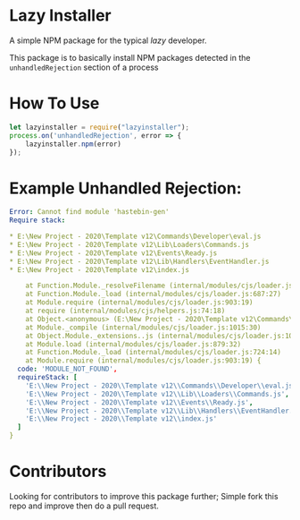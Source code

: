 Lazy Installer
=====
A simple NPM package for the typical *lazy* developer.

This package is to basically install NPM packages detected in the `unhandledRejection` section of a process

How To Use
=====

``` js
let lazyinstaller = require("lazyinstaller");
process.on('unhandledRejection', error => {
    lazyinstaller.npm(error)
});
```

Example Unhandled Rejection:
=====

```yaml
Error: Cannot find module 'hastebin-gen'
Require stack:

* E:\New Project - 2020\Template v12\Commands\Developer\eval.js
* E:\New Project - 2020\Template v12\Lib\Loaders\Commands.js
* E:\New Project - 2020\Template v12\Events\Ready.js
* E:\New Project - 2020\Template v12\Lib\Handlers\EventHandler.js
* E:\New Project - 2020\Template v12\index.js

    at Function.Module._resolveFilename (internal/modules/cjs/loader.js:831:15)
    at Function.Module._load (internal/modules/cjs/loader.js:687:27)
    at Module.require (internal/modules/cjs/loader.js:903:19)
    at require (internal/modules/cjs/helpers.js:74:18)
    at Object.<anonymous> (E:\New Project - 2020\Template v12\Commands\Developer\eval.js:2:18)
    at Module._compile (internal/modules/cjs/loader.js:1015:30)
    at Object.Module._extensions..js (internal/modules/cjs/loader.js:1035:10)
    at Module.load (internal/modules/cjs/loader.js:879:32)
    at Function.Module._load (internal/modules/cjs/loader.js:724:14)
    at Module.require (internal/modules/cjs/loader.js:903:19) {
  code: 'MODULE_NOT_FOUND',
  requireStack: [
    'E:\\New Project - 2020\\Template v12\\Commands\\Developer\\eval.js',
    'E:\\New Project - 2020\\Template v12\\Lib\\Loaders\\Commands.js',
    'E:\\New Project - 2020\\Template v12\\Events\\Ready.js',
    'E:\\New Project - 2020\\Template v12\\Lib\\Handlers\\EventHandler.js',
    'E:\\New Project - 2020\\Template v12\\index.js'
  ]
}
```

Contributors
=====
Looking for contributors to improve this package further;
Simple fork this repo and improve then do a pull request. 
